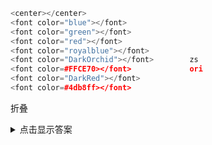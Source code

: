 

```c++
<center></center>
<font color="blue"></font>
<font color="green"></font>
<font color="red"></font>
<font color="royalblue"></font>
<font color="DarkOrchid"></font>		zs
<font color=#FFCE70></font>				ori 
<font color="DarkRed"></font>
<font color=#4db8ff></font>
```

折叠

<details><summary>点击显示答案</summary><pre>
//fine fish fashion fate
//fine fish fashion fate busy bats
//silly singers fine fish fashion fate busy bats
</pre></details>
